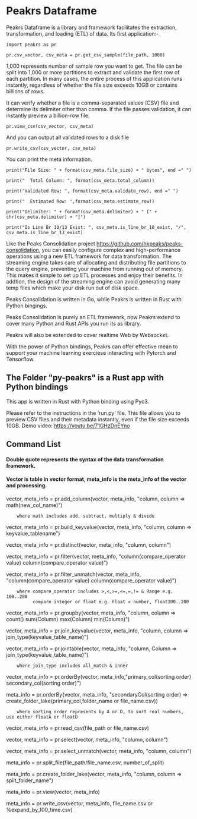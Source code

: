 # Peakrs Dataframe
Peakrs Dataframe is a library and framework facilitates the extraction, transformation, and loading (ETL) of data. Its first application:-

``import peakrs as pr``
  
``pr.csv_vector, csv_meta = pr.get_csv_sample(file_path, 1000)``

1,000 represents number of sample row you want to get. The file can be split into 1,000 or more partitions to extract and validate the first row of each partition. In many cases, the entire process of this application runs instantly, regardless of whether the file size exceeds 10GB or contains billions of rows.

It can verify whether a file is a comma-separated values (CSV) file and determine its delimiter other than comma. If the file passes validation, it can instantly preview a billion-row file. 
 
``pr.view_csv(csv_vector, csv_meta)``

And you can output all validated rows to a disk file

``pr.write_csv(csv_vector, csv_meta)``

You can print the meta information.

``print("File Size: " + format(csv_meta.file_size) + " bytes", end =" ")``

``print("  Total Column: ", format(csv_meta.total_column))``

``print("Validated Row: ", format(csv_meta.validate_row), end =" ")``

``print("  Estimated Row: ",format(csv_meta.estimate_row))``

``print("Delimiter: " + format(csv_meta.delimiter) + " [" + chr(csv_meta.delimiter) + "]")``

``print("Is Line Br 10/13 Exist: ", csv_meta.is_line_br_10_exist, "/", csv_meta.is_line_br_13_exist)``

Like the Peaks Consolidation project https://github.com/hkpeaks/peaks-consolidation, you can easily configure complex and high-performance operations using a new ETL framework for data transformation. The streaming engine takes care of allocating and distributing file partitions to the query engine, preventing your machine from running out of memory. This makes it simple to set up ETL processes and enjoy their benefits. In addtion, the design of the streaming engine can avoid generating many temp files which make your disk run out of disk space.

Peaks Consolidation is written in Go, while Peakrs is written in Rust with Python bingings.

Peaks Consolidation is purely an ETL framework, now Peakrs extend to cover many Python and Rust APIs you run its as library.

Peakrs will also be extended to cover realtime Web by Websocket.

With the power of Python bindings, Peakrs can offer effective mean to support your machine learning exerciese interacting with Pytorch and Tensorflow.

## The Folder "py-peakrs" is a Rust app with Python bindings

This app is written in Rust with Python binding using Pyo3. 

Please refer to the instructions in the ‘run.py’ file. This file allows you to preview CSV files and their metadata instantly, even if the file size exceeds 10GB. Demo video: https://youtu.be/71GHzDnEYno

## Command List

   #### Double quote represents the syntax of the data transformation framework.
   #### Vector is table in vector format, meta_info is the meta_info of the vector and processing.

   vector, meta_info = pr.add_column(vector, meta_info, "column, column => math(new_col_name)") 
   
        where math includes add, subtract, multiply & divide
    
   vector, meta_info = pr.build_keyvalue(vector, meta_info, "column, column => keyvalue_tablename")
   
   vector, meta_info = pr.distinct(vector, meta_info, "column, column")
 
   vector, meta_info = pr.filter(vector, meta_info, "column(compare_operator value) column(compare_operator value)")
 
   vector, meta_info = pr.filter_unmatch(vector, meta_info, "column(compare_operator value) column(compare_operator value)")

        where compare_operator includes >,<,>=,<=,=,!= & Range e.g. 100..200
              compare integer or float e.g. Float > number, float100..200
   
   vector, meta_info = pr.groupby(vector, meta_info, "column, column => count() sum(Column) max(Column) min(Column)")
   
   vector, meta_info = pr.join_keyvalue(vector, meta_info, "column, column => join_type(keyvalue_table_name)")
   
   vector, meta_info = pr.jointable(vector, meta_info, "column, Column => join_type(keyvalue_table_name)")

        where join_type includes all_match & inner
   
   vector, meta_info = pr.orderBy(vector, meta_info,"primary_col(sorting order) secondary_col(sorting order)")       
  
   meta_info = pr.orderBy{vector, meta_info, "secondaryCol(sorting order) => create_folder_lake(primary_col,folder_name or file_name.csv))

        where sorting order represents by A or D, to sort real numbers, use either floatA or floatD
 
   vector, meta_info = pr.read_csv(file_path or file_name.csv)
   
   vector, meta_info = pr.select(vector, meta_info, "column, column")
   
   vector, meta_info = pr.select_unmatch(vector, meta_info, "column, column")  
   
   meta_info = pr.split_file(file_path/file_name.csv, number_of_split)
   
   meta_info = pr.create_folder_lake(vector, meta_info, "column, column => split_folder_name")
   
   meta_info = pr.view(vector, meta_info)

   meta_info = pr.write_csv(vector, meta_info, file_name.csv or %expand_by_100_time.csv) 


